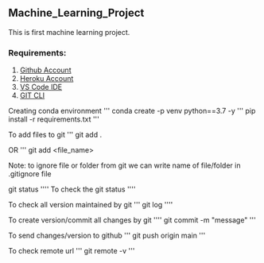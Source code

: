 ## Machine_Learning_Project
This is first machine learning project.

### Requirements:

1. [Github Account](https://github.com)
2. [Heroku Account](https://dashboard.heroku.com/login)
3. [VS Code IDE](https://code.visualstudio.com/download)
4. [GIT CLI](https://git-scm.com/downloads)


Creating conda environment
'''
conda create -p venv python==3.7 -y 
'''
pip install -r requirements.txt
'''

To add files to git 
'''
git add .

OR
'''
git add <file_name>

Note: to ignore file or folder from git we can write name of file/folder in .gitignore file

git status
''''
To check the git status
''''

To check all version maintained by git
'''
git log
''''


To create version/commit all changes by git
''''
git commit -m "message"
'''

To send changes/version to github
'''
git push origin main
'''

To check remote url
'''
git remote -v
'''